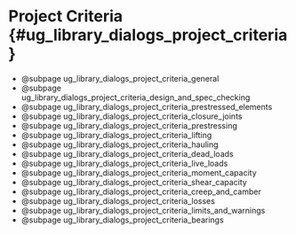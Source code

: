 Project Criteria {#ug_library_dialogs_project_criteria}
==============================================

* @subpage ug_library_dialogs_project_criteria_general
* @subpage ug_library_dialogs_project_criteria_design_and_spec_checking
* @subpage ug_library_dialogs_project_criteria_prestressed_elements
* @subpage ug_library_dialogs_project_criteria_closure_joints
* @subpage ug_library_dialogs_project_criteria_prestressing
* @subpage ug_library_dialogs_project_criteria_lifting
* @subpage ug_library_dialogs_project_criteria_hauling
* @subpage ug_library_dialogs_project_criteria_dead_loads
* @subpage ug_library_dialogs_project_criteria_live_loads
* @subpage ug_library_dialogs_project_criteria_moment_capacity
* @subpage ug_library_dialogs_project_criteria_shear_capacity
* @subpage ug_library_dialogs_project_criteria_creep_and_camber
* @subpage ug_library_dialogs_project_criteria_losses
* @subpage ug_library_dialogs_project_criteria_limits_and_warnings
* @subpage ug_library_dialogs_project_criteria_bearings

